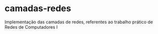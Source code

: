 # camadas-redes
Implementação das camadas de redes, referentes ao trabalho prático de Redes de Computadores I
